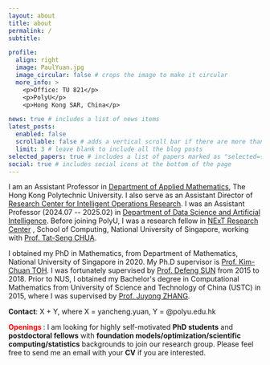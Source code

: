 ```yaml
---
layout: about
title: about
permalink: /
subtitle: 

profile:
  align: right
  image: PaulYuan.jpg
  image_circular: false # crops the image to make it circular
  more_info: >
    <p>Office: TU 821</p>
    <p>PolyU</p>
    <p>Hong Kong SAR, China</p>

news: true # includes a list of news items
latest_posts:
  enabled: false
  scrollable: false # adds a vertical scroll bar if there are more than 3 new posts items
  limit: 3 # leave blank to include all the blog posts
selected_papers: true # includes a list of papers marked as "selected={true}"
social: true # includes social icons at the bottom of the page
---
```


I am an Assistant Professor in [Department of Applied Mathematics](https://www.polyu.edu.hk/ama/), The Hong Kong Polytechnic University. I also serve as an Assistant Director of [Research Center for Intelligent Operations Research](https://www.polyu.edu.hk/ama/ior/index.html). I was an Assistant Professor (2024.07 -- 2025.02) in [Department of Data Science and Artificial Intelligence](https://www.polyu.edu.hk/dsai/). Before joining PolyU, I was a research fellow in [NExT Research Center](https://www.nextcenter.org/) , School of Computing, National University of Singapore, working with [Prof. Tat-Seng CHUA](https://www.chuatatseng.com/). 

I obtained my PhD in Mathematics, from Department of Mathematics, National University of Singapore in 2020. My Ph.D supervisor is [Prof. Kim-Chuan TOH](https://blog.nus.edu.sg/mattohkc/). I was fortunately supervised by [Prof. Defeng SUN](https://www.polyu.edu.hk/ama/people/academic-staff/prof-sun-defeng/) from 2015 to 2018. Prior to NUS, I obtained my Bachelor's degree in Computational Mathematics from University of Science and Technology of China (USTC) in 2015, where I was supervised by [Prof. Juyong ZHANG](http://staff.ustc.edu.cn/~juyong/). 

**Contact**: X + Y, where X = yancheng.yuan, Y = @polyu.edu.hk

**<span style="color:red"> Openings </span>**: I am looking for highly self-motivated **PhD students** and  **postdoctoral fellows** with **foundation models/optimization/scientific computing/statistics** backgrounds to join our research group. Please feel free to send me an email with your **CV** if you are interested.  
